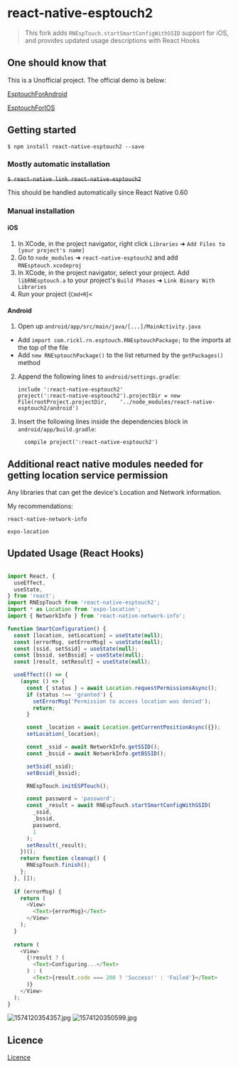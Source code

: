 
# react-native-esptouch2

> This fork adds `RNEspTouch.startSmartConfigWithSSID` support for iOS, and provides updated usage descriptions with React Hooks

## One should know that
This is a Unofficial project. The official demo is below:

[EsptouchForAndroid](https://github.com/EspressifApp/EsptouchForAndroid)

[EsptouchForIOS](https://github.com/EspressifApp/EsptouchForIOS)

## Getting started

`$ npm install react-native-esptouch2 --save`

### Mostly automatic installation

~~`$ react-native link react-native-esptouch2`~~

This should be handled automatically since React Native 0.60

### Manual installation


#### iOS

1. In XCode, in the project navigator, right click `Libraries` ➜ `Add Files to [your project's name]`
2. Go to `node_modules` ➜ `react-native-esptouch2` and add `RNEsptouch.xcodeproj`
3. In XCode, in the project navigator, select your project. Add `libRNEsptouch.a` to your project's `Build Phases` ➜ `Link Binary With Libraries`
4. Run your project (`Cmd+R`)<

#### Android

1. Open up `android/app/src/main/java/[...]/MainActivity.java`
  - Add `import com.rickl.rn.esptouch.RNEsptouchPackage;` to the imports at the top of the file
  - Add `new RNEsptouchPackage()` to the list returned by the `getPackages()` method
2. Append the following lines to `android/settings.gradle`:
  	```
  	include ':react-native-esptouch2'
  	project(':react-native-esptouch2').projectDir = new File(rootProject.projectDir, 	'../node_modules/react-native-esptouch2/android')
  	```
3. Insert the following lines inside the dependencies block in `android/app/build.gradle`:
  	```
      compile project(':react-native-esptouch2')
  	```


## Additional react native modules needed for getting location service permission
Any libraries that can get the device's Location and Network information.

My recommendations:

`react-native-network-info`

`expo-location`

## Updated Usage (React Hooks)
```javascript

import React, {
  useEffect,
  useState,
} from 'react';
import RNEspTouch from 'react-native-esptouch2';
import * as Location from 'expo-location';
import { NetworkInfo } from 'react-native-network-info';

function SmartConfiguration() {
  const [location, setLocation] = useState(null);
  const [errorMsg, setErrorMsg] = useState(null);
  const [ssid, setSsid] = useState(null);
  const [bssid, setBssid] = useState(null);
  const [result, setResult] = useState(null);

  useEffect(() => {
    (async () => {
      const { status } = await Location.requestPermissionsAsync();
      if (status !== 'granted') {
        setErrorMsg('Permission to access location was denied');
        return;
      }

      const _location = await Location.getCurrentPositionAsync({});
      setLocation(_location);

      const _ssid = await NetworkInfo.getSSID();
      const _bssid = await NetworkInfo.getBSSID();

      setSsid(_ssid);
      setBssid(_bssid);

      RNEspTouch.initESPTouch();

      const password = 'password';
      const _result = await RNEspTouch.startSmartConfigWithSSID(
        _ssid,
        _bssid,
        password,
        1
      );
      setResult(_result);
    })();
    return function cleanup() {
      RNEspTouch.finish();
    };
  }, []);
  
  if (errorMsg) {
    return (
      <View>
        <Text>{errorMsg}</Text>
      </View>
    );
  }
  
  return (
    <View>
      {!result ? (
        <Text>Configuring...</Text>
      ) : (
        <Text>{result.code === 200 ? 'Success!' : 'Failed'}</Text>      
      )}
    </View>
  );
}

```
<img src="./images/1574120354357.jpg" alt="1574120354357.jpg"  /> <img src="./images/1574120350599.jpg" alt="1574120350599.jpg"  />
## Licence
[Licence](https://github.com/EspressifApp/EsptouchForIOS/blob/master/ESPRESSIF_MIT_LICENSE_V1.LICENSE)
